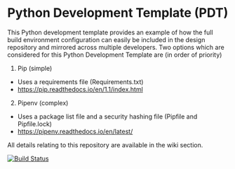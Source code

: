 # Python Development Template (PDT)
This Python development template provides an example of how the full build environment configuration can easily be included in the design repository and mirrored across multiple developers.  Two options which are considered for this Python Development Template are (in order of priority)
1. Pip (simple)
  - Uses a requirements file (Requirements.txt)
  - https://pip.readthedocs.io/en/1.1/index.html
2. Pipenv (complex)
  - Uses a package list file and a security hashing file (Pipfile and Pipfile.lock)
  - https://pipenv.readthedocs.io/en/latest/

All details relating to this repository are available in the wiki section.


[![Build Status](https://travis-ci.com/NathanShanners/PDT.svg?branch=master)](https://travis-ci.com/NathanShanners/PDT)
